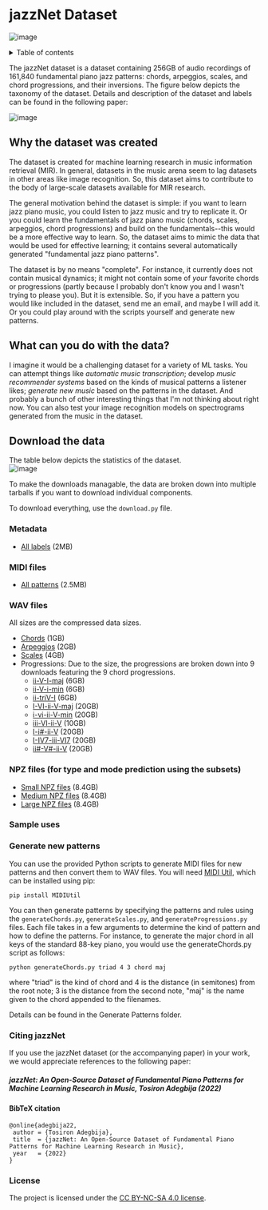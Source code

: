 # jazzNet Dataset
![image](https://user-images.githubusercontent.com/16122125/184457848-15a2bb14-e5b1-4cef-a7f3-64e93792dd31.png)

<details>
 <summary>Table of contents</summary>
 
 * [Why the dataset was created](#why-the-dataset-was-created)  
 * [What can you do with the data?](#what-can-you-do-with-the-data)
 * [Download the data](#download-the-data)
 * [Sample uses](#sample-uses)
 * [Citing jazzNet](#citing-jazznet)
 </details>

The jazzNet dataset is a dataset containing 256GB of audio recordings of 161,840 fundamental piano jazz patterns: chords, arpeggios, scales, and chord progressions, and their inversions. The figure below depicts the taxonomy of the dataset. Details and description of the dataset and labels can be found in the following paper:



![image](https://user-images.githubusercontent.com/16122125/184457882-e0fe1121-8e34-4d71-bb8e-697a8c81ac15.png)

## Why the dataset was created
The dataset is created for machine learning research in music information retrieval (MIR). In general, datasets in the music arena seem to lag datasets in other areas like image recognition. So, this dataset aims to contribute to the body of large-scale datasets available for MIR research.

The general motivation behind the dataset is simple: if you want to learn jazz piano music, you could listen to jazz music and try to replicate it. Or you could learn the fundamentals of jazz piano music (chords, scales, arpeggios, chord progressions) and build on the fundamentals--this would be a more effective way to learn. So, the dataset aims to mimic the data that would be used for effective learning; it contains several automatically generated "fundamental jazz piano patterns". 

The dataset is by no means "complete". For instance, it currently does not contain musical dynamics; it might not contain some of *your* favorite chords or progressions (partly because I probably don't know you and I wasn't trying to please you). But it is extensible. So, if you have a pattern you would like included in the dataset, send me an email, and maybe I will add it. Or you could play around with the scripts yourself and generate new patterns.

## What can you do with the data?
I imagine it would be a challenging dataset for a variety of ML tasks. You can attempt things like *automatic music transcription*; develop *music recommender systems* based on the kinds of musical patterns a listener likes; *generate new music* based on the patterns in the dataset. And probably a bunch of other interesting things that I'm not thinking about right now. You can also test your image recognition models on spectrograms generated from the music in the dataset.

## Download the data

The table below depicts the statistics of the dataset.  
![image](https://user-images.githubusercontent.com/16122125/171740900-dcdb079c-5d48-4f2e-84de-f6aecb5e16a5.png)

To make the downloads managable, the data are broken down into multiple tarballs if you want to download individual components.

To download everything, use the `download.py` file.

### Metadata
* [All labels](https://tosiron.com/jazznet/dataset/metadata.tar.gz) (2MB)

### MIDI files
* [All patterns](https://tosiron.com/jazznet/dataset/midi.tar.gz) (2.5MB)

### WAV files
All sizes are the compressed data sizes.
* [Chords](https://tosiron.com/jazznet/dataset/wav/chords.tar.gz) (1GB)
* [Arpeggios](https://tosiron.com/jazznet/dataset/wav/arpeggios.tar.gz) (2GB)
* [Scales](https://tosiron.com/jazznet/dataset/wav/scales.tar.gz) (4GB)
* Progressions: Due to the size, the progressions are broken down into 9 downloads featuring the 9 chord progressions.
  * [ii-V-I-maj](https://tosiron.com/jazznet/dataset/wav/progressions/ii-V-I-maj.tar.gz) (6GB)
  * [ii-V-i-min](https://tosiron.com/jazznet/dataset/wav/progressions/ii-V-i-min.tar.gz) (6GB)
  * [ii-triV-I](https://tosiron.com/jazznet/dataset/wav/progressions/ii-triV-I.tar.gz) (6GB) 
  * [I-VI-ii-V-maj](https://tosiron.com/jazznet/dataset/wav/progressions/I-VI-ii-V-maj.tar.gz) (20GB)
  * [i-vi-ii-V-min](https://tosiron.com/jazznet/dataset/wav/progressions/i-vi-ii-V-min.tar.gz) (20GB)
  * [iii-VI-ii-V](https://tosiron.com/jazznet/dataset/wav/progressions/iii-VI-ii-V.tar.gz) (10GB)
  * [I-i#-ii-V](https://tosiron.com/jazznet/dataset/wav/progressions/I-is-ii-V.tar.gz) (20GB)
  * [I-IV7-iii-VI7](https://tosiron.com/jazznet/dataset/wav/progressions/I-IV7-iii-VI7.tar.gz) (20GB)
  * [ii#-V#-ii-V](https://tosiron.com/jazznet/dataset/wav/progressions/iis-Vs-ii-V.tar.gz) (20GB)

### NPZ files (for type and mode prediction using the subsets)
* [Small NPZ files](https://tosiron.com/jazznet/dataset/npz.tar.gz) (8.4GB)
* [Medium NPZ files](https://tosiron.com/jazznet/dataset/npz.tar.gz) (8.4GB)
* [Large NPZ files](https://tosiron.com/jazznet/dataset/npz.tar.gz) (8.4GB)

### Sample uses

### Generate new patterns
You can use the provided Python scripts to generate MIDI files for new patterns and then convert them to WAV files. You will need [MIDI Util](https://pypi.org/project/MIDIUtil/), which can be installed using pip:

```
pip install MIDIUtil
```

You can then generate patterns by specifying the patterns and rules using the `generateChords.py`, `generateScales.py`, and `generateProgressions.py` files. Each file takes in a few arguments to determine the kind of pattern and how to define the patterns. For instance, to generate the major chord in all keys of the standard 88-key piano, you would use the generateChords.py script as follows:

```
python generateChords.py triad 4 3 chord maj
```

where "triad" is the kind of chord and 4 is the distance (in semitones) from the root note; 3 is the distance from the second note, "maj" is the name given to the chord appended to the filenames.

Details can be found in the Generate Patterns folder.

### Citing jazzNet
If you use the jazzNet dataset (or the accompanying paper) in your work, we would appreciate references to the following paper:

##### *jazzNet: An Open-Source Dataset of Fundamental Piano Patterns for Machine Learning Research in Music*, Tosiron Adegbija (2022)

#### BibTeX citation
```
@online{adegbija22,
 author = {Tosiron Adegbija},
 title  = {jazzNet: An Open-Source Dataset of Fundamental Piano Patterns for Machine Learning Research in Music},
 year   = {2022}
}
```

### License
The project is licensed under the [CC BY-NC-SA 4.0 license](https://creativecommons.org/licenses/by-nc-sa/4.0/).



